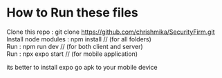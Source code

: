 # How to Run these files 

Clone this repo : git clone https://github.com/chrishmika/SecurityFirm.git <br/>
Install node modules : npm install           // (for all folders) <br/>
Run : npm run dev                            // (for both client and server) <br/>
Run : npx expo start                         // (for mobile application) <br/>

its better to install expo go apk to your mobile device <br/>
